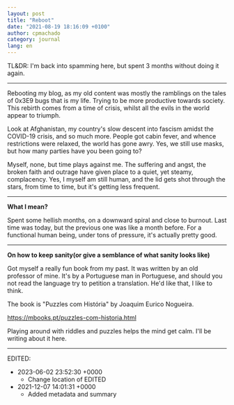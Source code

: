```yaml
---
layout: post
title: "Reboot"
date: "2021-08-19 18:16:09 +0100"
author: cpmachado
category: journal
lang: en
---
```


TL&DR: I'm back into spamming here, but spent 3 months without doing it again.

---

Rebooting my blog, as my old content was mostly the ramblings on the tales of 0x3E9 bugs that is my
life. Trying to be more productive towards society. This rebirth comes from a time of crisis,
whilst all the evils in the world appear to triumph.

Look at Afghanistan, my country's slow descent into fascism amidst the COVID-19 crisis, and so much
more. People got cabin fever, and whence restrictions were relaxed, the world has gone awry. Yes,
we still use masks, but how many parties have you been going to?

Myself, none, but time plays against me. The suffering and angst, the broken faith and outrage have
given place to a quiet, yet steamy, complacency. Yes, I myself am still human, and the lid gets
shot through the stars, from time to time, but it's getting less frequent.

---

**What I mean?**

Spent some hellish months, on a downward spiral and close to burnout. Last time was today, but the
previous one was like a month before. For a functional human being, under tons of pressure, it's
actually pretty good.

---

**On how to keep sanity(or give a semblance of what sanity looks like)**

Got myself a really fun book from my past. It was written by an old professor of mine. It's by a
Portuguese man in Portuguese, and should you not read the language try to petition a
translation. He'd like that, I like to think.

The book is "Puzzles com História" by Joaquim Eurico Nogueira.

<https://mbooks.pt/puzzles-com-historia.html>

Playing around with riddles and puzzles helps the mind get calm.
I'll be writing about it here.

---

EDITED:
- 2023-06-02 23:52:30 +0000
  + Change location of EDITED
- 2021-12-07 14:01:31 +0000
  + Added metadata and summary
